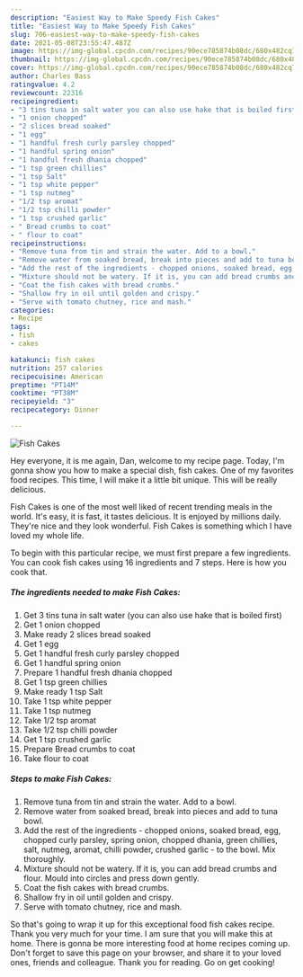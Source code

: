 ```yaml
---
description: "Easiest Way to Make Speedy Fish Cakes"
title: "Easiest Way to Make Speedy Fish Cakes"
slug: 706-easiest-way-to-make-speedy-fish-cakes
date: 2021-05-08T23:55:47.487Z
image: https://img-global.cpcdn.com/recipes/90ece785874b08dc/680x482cq70/fish-cakes-recipe-main-photo.jpg
thumbnail: https://img-global.cpcdn.com/recipes/90ece785874b08dc/680x482cq70/fish-cakes-recipe-main-photo.jpg
cover: https://img-global.cpcdn.com/recipes/90ece785874b08dc/680x482cq70/fish-cakes-recipe-main-photo.jpg
author: Charles Bass
ratingvalue: 4.2
reviewcount: 22316
recipeingredient:
- "3 tins tuna in salt water you can also use hake that is boiled first"
- "1 onion chopped"
- "2 slices bread soaked"
- "1 egg"
- "1 handful fresh curly parsley chopped"
- "1 handful spring onion"
- "1 handful fresh dhania chopped"
- "1 tsp green chillies"
- "1 tsp Salt"
- "1 tsp white pepper"
- "1 tsp nutmeg"
- "1/2 tsp aromat"
- "1/2 tsp chilli powder"
- "1 tsp crushed garlic"
- " Bread crumbs to coat"
- " flour to coat"
recipeinstructions:
- "Remove tuna from tin and strain the water. Add to a bowl."
- "Remove water from soaked bread, break into pieces and add to tuna bowl."
- "Add the rest of the ingredients - chopped onions, soaked bread, egg, chopped curly parsley, spring onion, chopped dhania, green chillies, salt, nutmeg, aromat, chilli powder, crushed garlic - to the bowl. Mix thoroughly."
- "Mixture should not be watery. If it is, you can add bread crumbs and flour. Mould into circles and press down gently."
- "Coat the fish cakes with bread crumbs."
- "Shallow fry in oil until golden and crispy."
- "Serve with tomato chutney, rice and mash."
categories:
- Recipe
tags:
- fish
- cakes

katakunci: fish cakes 
nutrition: 257 calories
recipecuisine: American
preptime: "PT14M"
cooktime: "PT38M"
recipeyield: "3"
recipecategory: Dinner

---
```



![Fish Cakes](https://img-global.cpcdn.com/recipes/90ece785874b08dc/680x482cq70/fish-cakes-recipe-main-photo.jpg)

Hey everyone, it is me again, Dan, welcome to my recipe page. Today, I'm gonna show you how to make a special dish, fish cakes. One of my favorites food recipes. This time, I will make it a little bit unique. This will be really delicious.

Fish Cakes is one of the most well liked of recent trending meals in the world. It's easy, it is fast, it tastes delicious. It is enjoyed by millions daily. They're nice and they look wonderful. Fish Cakes is something which I have loved my whole life.




To begin with this particular recipe, we must first prepare a few ingredients. You can cook fish cakes using 16 ingredients and 7 steps. Here is how you cook that.

<!--inarticleads1-->

##### The ingredients needed to make Fish Cakes:

1. Get 3 tins tuna in salt water (you can also use hake that is boiled first)
1. Get 1 onion chopped
1. Make ready 2 slices bread soaked
1. Get 1 egg
1. Get 1 handful fresh curly parsley chopped
1. Get 1 handful spring onion
1. Prepare 1 handful fresh dhania chopped
1. Get 1 tsp green chillies
1. Make ready 1 tsp Salt
1. Take 1 tsp white pepper
1. Take 1 tsp nutmeg
1. Take 1/2 tsp aromat
1. Take 1/2 tsp chilli powder
1. Get 1 tsp crushed garlic
1. Prepare  Bread crumbs to coat
1. Take  flour to coat




<!--inarticleads2-->

##### Steps to make Fish Cakes:

1. Remove tuna from tin and strain the water. Add to a bowl.
1. Remove water from soaked bread, break into pieces and add to tuna bowl.
1. Add the rest of the ingredients - chopped onions, soaked bread, egg, chopped curly parsley, spring onion, chopped dhania, green chillies, salt, nutmeg, aromat, chilli powder, crushed garlic - to the bowl. Mix thoroughly.
1. Mixture should not be watery. If it is, you can add bread crumbs and flour. Mould into circles and press down gently.
1. Coat the fish cakes with bread crumbs.
1. Shallow fry in oil until golden and crispy.
1. Serve with tomato chutney, rice and mash.




So that's going to wrap it up for this exceptional food fish cakes recipe. Thank you very much for your time. I am sure that you will make this at home. There is gonna be more interesting food at home recipes coming up. Don't forget to save this page on your browser, and share it to your loved ones, friends and colleague. Thank you for reading. Go on get cooking!

